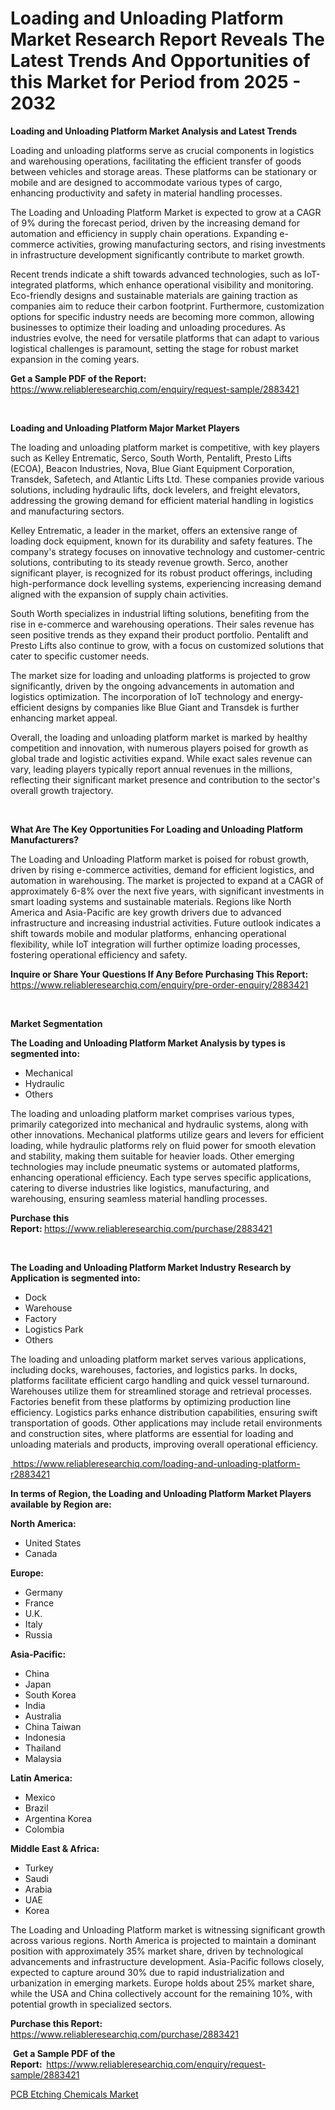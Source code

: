 <p><h1>Loading and Unloading Platform Market Research Report Reveals The Latest Trends And Opportunities of this Market for Period from 2025 - 2032</h1></p><p><strong>Loading and Unloading Platform Market Analysis and Latest Trends</strong></p>
<p><p>Loading and unloading platforms serve as crucial components in logistics and warehousing operations, facilitating the efficient transfer of goods between vehicles and storage areas. These platforms can be stationary or mobile and are designed to accommodate various types of cargo, enhancing productivity and safety in material handling processes.</p><p>The Loading and Unloading Platform Market is expected to grow at a CAGR of 9% during the forecast period, driven by the increasing demand for automation and efficiency in supply chain operations. Expanding e-commerce activities, growing manufacturing sectors, and rising investments in infrastructure development significantly contribute to market growth. </p><p>Recent trends indicate a shift towards advanced technologies, such as IoT-integrated platforms, which enhance operational visibility and monitoring. Eco-friendly designs and sustainable materials are gaining traction as companies aim to reduce their carbon footprint. Furthermore, customization options for specific industry needs are becoming more common, allowing businesses to optimize their loading and unloading procedures. As industries evolve, the need for versatile platforms that can adapt to various logistical challenges is paramount, setting the stage for robust market expansion in the coming years.</p></p>
<p><strong>Get a Sample PDF of the Report:&nbsp;</strong> <a href="https://www.reliableresearchiq.com/enquiry/request-sample/2883421?utm_campaign=2927&utm_medium=2&utm_source=Github&utm_content=ia&utm_term=13032025&utm_id=loading-and-unloading-platform">https://www.reliableresearchiq.com/enquiry/request-sample/2883421</a></p>
<p>&nbsp;</p>
<p><strong>Loading and Unloading Platform Major Market Players</strong></p>
<p><p>The loading and unloading platform market is competitive, with key players such as Kelley Entrematic, Serco, South Worth, Pentalift, Presto Lifts (ECOA), Beacon Industries, Nova, Blue Giant Equipment Corporation, Transdek, Safetech, and Atlantic Lifts Ltd. These companies provide various solutions, including hydraulic lifts, dock levelers, and freight elevators, addressing the growing demand for efficient material handling in logistics and manufacturing sectors.</p><p>Kelley Entrematic, a leader in the market, offers an extensive range of loading dock equipment, known for its durability and safety features. The company's strategy focuses on innovative technology and customer-centric solutions, contributing to its steady revenue growth. Serco, another significant player, is recognized for its robust product offerings, including high-performance dock levelling systems, experiencing increasing demand aligned with the expansion of supply chain activities.</p><p>South Worth specializes in industrial lifting solutions, benefiting from the rise in e-commerce and warehousing operations. Their sales revenue has seen positive trends as they expand their product portfolio. Pentalift and Presto Lifts also continue to grow, with a focus on customized solutions that cater to specific customer needs.</p><p>The market size for loading and unloading platforms is projected to grow significantly, driven by the ongoing advancements in automation and logistics optimization. The incorporation of IoT technology and energy-efficient designs by companies like Blue Giant and Transdek is further enhancing market appeal.</p><p>Overall, the loading and unloading platform market is marked by healthy competition and innovation, with numerous players poised for growth as global trade and logistic activities expand. While exact sales revenue can vary, leading players typically report annual revenues in the millions, reflecting their significant market presence and contribution to the sector's overall growth trajectory.</p></p>
<p>&nbsp;</p>
<p><strong>What Are The Key Opportunities For Loading and Unloading Platform Manufacturers?</strong></p>
<p><p>The Loading and Unloading Platform market is poised for robust growth, driven by rising e-commerce activities, demand for efficient logistics, and automation in warehousing. The market is projected to expand at a CAGR of approximately 6-8% over the next five years, with significant investments in smart loading systems and sustainable materials. Regions like North America and Asia-Pacific are key growth drivers due to advanced infrastructure and increasing industrial activities. Future outlook indicates a shift towards mobile and modular platforms, enhancing operational flexibility, while IoT integration will further optimize loading processes, fostering operational efficiency and safety.</p></p>
<p><strong>Inquire or Share Your Questions If Any Before Purchasing This Report:</strong> <a href="https://www.reliableresearchiq.com/enquiry/pre-order-enquiry/2883421?utm_campaign=2927&utm_medium=2&utm_source=Github&utm_content=ia&utm_term=13032025&utm_id=loading-and-unloading-platform">https://www.reliableresearchiq.com/enquiry/pre-order-enquiry/2883421</a></p>
<p>&nbsp;</p>
<p><strong>Market Segmentation</strong></p>
<p><strong>The Loading and Unloading Platform Market Analysis by types is segmented into:</strong></p>
<p><ul><li> Mechanical</li><li>Hydraulic</li><li>Others</li></ul></p>
<p><p>The loading and unloading platform market comprises various types, primarily categorized into mechanical and hydraulic systems, along with other innovations. Mechanical platforms utilize gears and levers for efficient loading, while hydraulic platforms rely on fluid power for smooth elevation and stability, making them suitable for heavier loads. Other emerging technologies may include pneumatic systems or automated platforms, enhancing operational efficiency. Each type serves specific applications, catering to diverse industries like logistics, manufacturing, and warehousing, ensuring seamless material handling processes.</p></p>
<p><strong>Purchase this Report:&nbsp;</strong><a href="https://www.reliableresearchiq.com/purchase/2883421?utm_campaign=2927&utm_medium=2&utm_source=Github&utm_content=ia&utm_term=13032025&utm_id=loading-and-unloading-platform">https://www.reliableresearchiq.com/purchase/2883421</a></p>
<p>&nbsp;</p>
<p><strong>The Loading and Unloading Platform Market Industry Research by Application is segmented into:</strong></p>
<p><ul><li>Dock</li><li>Warehouse</li><li>Factory</li><li>Logistics Park</li><li>Others</li></ul></p>
<p><p>The loading and unloading platform market serves various applications, including docks, warehouses, factories, and logistics parks. In docks, platforms facilitate efficient cargo handling and quick vessel turnaround. Warehouses utilize them for streamlined storage and retrieval processes. Factories benefit from these platforms by optimizing production line efficiency. Logistics parks enhance distribution capabilities, ensuring swift transportation of goods. Other applications may include retail environments and construction sites, where platforms are essential for loading and unloading materials and products, improving overall operational efficiency.</p></p>
<p><a href="https://www.reliableresearchiq.com/loading-and-unloading-platform-r2883421?utm_campaign=2927&utm_medium=2&utm_source=Github&utm_content=ia&utm_term=13032025&utm_id=loading-and-unloading-platform">&nbsp;https://www.reliableresearchiq.com/loading-and-unloading-platform-r2883421</a></p>
<p><strong>In terms of Region, the Loading and Unloading Platform Market Players available by Region are:</strong></p>
<p>
    <p> <strong> North America: </strong>
        <ul>
            <li>United States</li>
            <li>Canada</li>
        </ul>
        </p> 
    <p> <strong> Europe: </strong>
        <ul>
            <li>Germany</li>
            <li>France</li>
            <li>U.K.</li>
            <li>Italy</li>
            <li>Russia</li>
        </ul>
        </p> 
    <p> <strong> Asia-Pacific: </strong>
        <ul>
            <li>China</li>
            <li>Japan</li>
            <li>South Korea</li>
            <li>India</li>
            <li>Australia</li>
            <li>China Taiwan</li>
            <li>Indonesia</li>
            <li>Thailand</li>
            <li>Malaysia</li>
        </ul>
        </p> 
    <p> <strong> Latin America: </strong>
        <ul>
            <li>Mexico</li>
            <li>Brazil</li>
            <li>Argentina Korea</li>
            <li>Colombia</li>
        </ul>
        </p> 
    <p> <strong> Middle East & Africa: </strong>
        <ul>
            <li>Turkey</li>
            <li>Saudi</li>
            <li>Arabia</li>
            <li>UAE</li>
            <li>Korea</li>
        </ul>
    </p>
    </p>
<p><p>The Loading and Unloading Platform market is witnessing significant growth across various regions. North America is projected to maintain a dominant position with approximately 35% market share, driven by technological advancements and infrastructure development. Asia-Pacific follows closely, expected to capture around 30% due to rapid industrialization and urbanization in emerging markets. Europe holds about 25% market share, while the USA and China collectively account for the remaining 10%, with potential growth in specialized sectors.</p></p>
<p><strong>Purchase this Report: </strong><a href="https://www.reliableresearchiq.com/purchase/2883421?utm_campaign=2927&utm_medium=2&utm_source=Github&utm_content=ia&utm_term=13032025&utm_id=loading-and-unloading-platform">https://www.reliableresearchiq.com/purchase/2883421</a></p>
<p>&nbsp;<strong>Get a Sample PDF of the Report:&nbsp;&nbsp;</strong><a href="https://www.reliableresearchiq.com/enquiry/request-sample/2883421?utm_campaign=2927&utm_medium=2&utm_source=Github&utm_content=ia&utm_term=13032025&utm_id=loading-and-unloading-platform">https://www.reliableresearchiq.com/enquiry/request-sample/2883421</a></p>
<p><strong></strong></p>
<p><p><a href="https://github.com/ravenecashe/Market-Research-Report-List-1/blob/main/pcb-etching-chemicals-market.md?utm_campaign=2927&utm_medium=2&utm_source=Github&utm_content=ia&utm_term=13032025&utm_id=loading-and-unloading-platform">PCB Etching Chemicals Market</a></p></p>